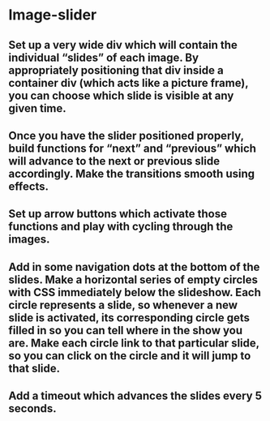 # Image-slider

## Set up a very wide div which will contain the individual “slides” of each image. By appropriately positioning that div inside a container div (which acts like a picture frame), you can choose which slide is visible at any given time.
## Once you have the slider positioned properly, build functions for “next” and “previous” which will advance to the next or previous slide accordingly. Make the transitions smooth using effects.
## Set up arrow buttons which activate those functions and play with cycling through the images.
## Add in some navigation dots at the bottom of the slides. Make a horizontal series of empty circles with CSS immediately below the slideshow. Each circle represents a slide, so whenever a new slide is activated, its corresponding circle gets filled in so you can tell where in the show you are. Make each circle link to that particular slide, so you can click on the circle and it will jump to that slide.
## Add a timeout which advances the slides every 5 seconds.
